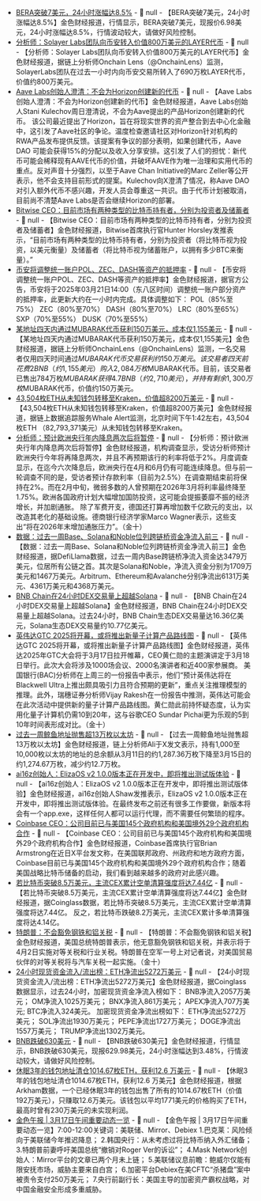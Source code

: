 - [BERA突破7美元，24小时涨幅达8.5%](https://www.coingecko.com/zh/%E6%95%B0%E5%AD%97%E8%B4%A7%E5%B8%81/berachain) - 📰 null - 【BERA突破7美元，24小时涨幅达8.5%】金色财经报道，行情显示，BERA突破7美元，现报价6.98美元，24小时涨幅达8.5%，行情波动较大，请做好风险控制。
- [分析师：Solayer Labs团队向币安转入价值800万美元的LAYER代币](https://x.com/OnchainLens/status/1901521076515115450) - 📰 null - 【分析师：Solayer Labs团队向币安转入价值800万美元的LAYER代币】金色财经报道，据链上分析师Onchain Lens（@OnchainLens）监测，SolayerLabs团队在过去一小时内向币安交易所转入了690万枚LAYER代币，价值约800万美元。
- [Aave Labs创始人澄清：不会为Horizo​​n创建新的代币](https://www.theblock.co/post/346528/aave-founder-horizon-token) - 📰 null - 【Aave Labs创始人澄清：不会为Horizo​​n创建新的代币】金色财经报道，Aave Labs创始人Stani Kulechov周日澄清说，不会为Aave提出的产品Horizo​​n创建新的代币。 
该公司最近提出了Horizo​​n，旨在将现实世界的资产整合到去中心化金融中，这引发了Aave社区的争论。温度检查邀请社区对Horizo​​n针对机构的RWA产品发布提供反馈。该提案有争议的部分表明，如果创建代币，Aave DAO 可能会获得15%的分配以及收入分享安排。这引发了人们的担忧：新代币可能会稀释现有AAVE代币的价值，并破坏AAVE作为唯一治理和实用代币的重点。反对声音十分强烈，以至于Aave Chan Initiative的Marc Zeller等公开表示，他不会支持目前形式的提案。Kulechov向X澄清了情况，称Aave DAO对引入额外代币不感兴趣，开发人员会尊重这一共识。由于代币计划被取消，目前尚不清楚Aave Labs是否会继续Horizo​​n的部署。
- [Bitwise CEO：目前市场有两种类型的比特币持有者，分别为投资者及储蓄者](https://x.com/HHorsley/status/1901493126826754061) - 📰 null - 【Bitwise CEO：目前市场有两种类型的比特币持有者，分别为投资者及储蓄者】金色财经报道，Bitwise首席执行官Hunter Horsley发推表示，“目前市场有两种类型的比特币持有者，分别为投资者（将比特币视为投资，以美元衡量）及储蓄者（将比特币视为储蓄账户，以拥有多少BTC来衡量）。”
- [币安将调整统一账户POL、ZEC、DASH等资产的抵押率](https://www.binance.com/zh-CN/support/announcement/detail/03ec6ecae00c4915849dd522ce19e1b1) - 📰 null - 【币安将调整统一账户POL、ZEC、DASH等资产的抵押率】金色财经报道，据官方公告，币安将于2025年03月21日14:00（东八区时间）调整统一账户部分资产的抵押率，此更新大约在一小时内完成。具体调整如下： 
POL（85%至75%） 
ZEC（80%至70%） 
DASH（80%至70%） 
LRC（80%至65%） 
SXP（70%至55%） 
DUSK（70%至55%）
- [某地址四天内通过MUBARAK代币获利150万美元，成本仅1,155美元](https://x.com/OnchainLens/status/1901514833767661842) - 📰 null - 【某地址四天内通过MUBARAK代币获利150万美元，成本仅1,155美元】金色财经报道，据链上分析师OnchainLens（@OnchainLens）监测，一名交易者仅用四天时间通过$MUBARAK代币交易获利约150万美元。 
该交易者四天前花费2BNB（约1,155美元）购入2,084万枚$MUBARAK代币。目前，该交易者已售出784万枚$MUBARAK获得4.7BNB（约2,710美元），并持有剩余1,300万枚$MUBARAK代币，价值约150万美元。
- [43,504枚ETH从未知钱包转移至Kraken，价值超8200万美元](https://x.com/whale_alert/status/1901509486348796352) - 📰 null - 【43,504枚ETH从未知钱包转移至Kraken，价值超8200万美元】金色财经报道，据链上数据追踪服务Whale Alert监测，北京时间下午1:42左右，43,504枚ETH （82,793,371美元）从未知钱包转移至Kraken。
- [分析师：预计欧洲央行年内降息两次后将暂停]() - 📰 null - 【分析师：预计欧洲央行年内降息两次后将暂停】金色财经报道，机构调查显示，受访分析师预计欧洲央行今年将再降息两次，并且不再预期该行的利率将低于2%。月度调查显示，在迄今六次降息后，欧洲央行在4月和6月仍有可能连续降息。但与前一轮调查不同的是，受访者预计存款利率（目前为2.5%）在调查期结束前将保持在2%。而在2月中旬，微弱多数的人曾预期在2026年3月将利率最终降至1.75%。欧洲各国政府计划大幅增加国防投资，这可能会提振萎靡不振的经济增长，并加剧通胀。 
除了军费开支，德国还打算再增加数千亿欧元的支出，以改造其老化的基础设施。德商银行经济学家Marco Wagner表示，这些支出“将在2026年末增加通胀压力”。（金十）
- [数据：过去一周Base、Solana和Noble位列跨链桥资金净流入前三](https://defillama.com/bridges) - 📰 null - 【数据：过去一周Base、Solana和Noble位列跨链桥资金净流入前三】金色财经报道，据DefiLlama数据，过去一周内Base跨链桥净流入资金达3479万美元，位居所有公链之首。其次是Solana和Noble，净流入资金分别为1709万美元和1467万美元。Arbitrum、Ethereum和Avalanche分别净流出6131万美元、4361万美元和4368万美元。
- [BNB Chain在24小时DEX交易量上超越Solana](https://x.com/Cointelegraph/status/1901506281216630835) - 📰 null - 【BNB Chain在24小时DEX交易量上超越Solana】金色财经报道，BNB Chain在24小时DEX交易量上超越Solana。过去24小时，BNB Chain生态DEX交易量达16.36亿美元，Solana生态DEX交易量约10.77亿美元。
- [英伟达GTC 2025将开幕，或将推出新量子计算产品路线图]() - 📰 null - 【英伟达GTC 2025将开幕，或将推出新量子计算产品路线图】金色财经报道，英伟达2025年GTC大会将于3月17日拉开帷幕，CEO黄仁勋的主题演讲定于3月18日举行。此次大会将涉及1000场会议、2000名演讲者和近400家参展商。 
美国银行(BAC)分析师在上周三的一份报告中表示，他们“预计英伟达将在Blackwell Ultra上推出颇具吸引力且符合预期的更新”，重点关注推理模型的推理。此外，瑞穗证券分析师Vijay Rakesh在一份报告中推测，英伟达可能会在此次活动中提供新的量子计算产品路线图。黄仁勋此前持怀疑态度，认为实用化量子计算机仍需10到20年，这与谷歌CEO Sundar Pichai更为乐观的5到10年时间表形成对比。（金十）
- [过去一周鲸鱼地址抛售超13万枚以太坊]() - 📰 null - 【过去一周鲸鱼地址抛售超13万枚以太坊】金色财经报道，链上分析师Ali于X发文表示，持有1,000至10,000枚以太坊的地址的总余额从3月11日的约1,287.36万枚下降至3月15日的约1,274.67万枚，减少约12.7万枚。
- [ai16z创始人：ElizaOS v2 1.0.0版本正在开发中，即将推出测试版体验](https://x.com/shawmakesmagic/status/1901498603534974993) - 📰 null - 【ai16z创始人：ElizaOS v2 1.0.0版本正在开发中，即将推出测试版体验】金色财经报道，ai16z创始人Shaw发推表示，ElizaOS v2 1.0.0版本正在开发中，即将推出测试版体验。在最终发布之前还有很多工作要做，新版本将会有一个app.exe，这样任何人都可以运行代理，而不需要任何繁琐的程序。
- [Coinbase CEO：公司目前已与美国145个政府机构和美国境外29个政府机构合作](https://x.com/brian_armstrong/status/1899950474788471200) - 📰 null - 【Coinbase CEO：公司目前已与美国145个政府机构和美国境外29个政府机构合作】金色财经报道，Coinbase首席执行官Brian Armstrong在近日X平台发文称，在美国联邦政府、州政府和地方政府方面，Coinbase目前已与美国145个政府机构和美国境外29个政府机构合作；随着美国战略比特币储备的启动，我们看到越来越多的政府对此感兴趣。
- [若比特币突破8.5万美元，主流CEX累计空单清算强度将达7.44亿](https://www.coinglass.com/zh/pro/futures/LiquidationMap) - 📰 null - 【若比特币突破8.5万美元，主流CEX累计空单清算强度将达7.44亿】金色财经报道，据Coinglass数据，若比特币突破8.5万美元，主流CEX累计空单清算强度将达7.44亿。 
反之，若比特币跌破8.2万美元，主流CEX累计多单清算强度将达4.14亿。
- [特朗普：不会豁免钢铁和铝关税]() - 📰 null - 【特朗普：不会豁免钢铁和铝关税】金色财经报道，美国总统特朗普表示，他无意豁免钢铁和铝关税，并表示将于4月2日实施对等关税和行业关税。特朗普在空军一号上对记者说，对美国贸易伙伴的对等关税将与汽车关税一起实施。（金十）
- [24小时现货资金流入/流出榜：ETH净流出5272万美元]() - 📰 null - 【24小时现货资金流入/流出榜：ETH净流出5272万美元】金色财经报道，据Coinglass数据显示，过去24小时，加密现货资金净流入榜如下： 
BNB净流入2057万美元； 
OM净流入1025万美元； 
BNX净流入861万美元； 
APEX净流入707万美元; 
BTC净流入324美元。 
加密现货资金净流出榜如下： 
ETH净流出5272万美元； 
SOL净流出1930万美元； 
PEPE净流出1727万美元； 
DOGE净流出1557万美元； 
TRUMP净流出1302万美元。
- [BNB跌破630美元]() - 📰 null - 【BNB跌破630美元】金色财经报道，行情显示，BNB跌破630美元，现报629.98美元，24小时涨幅达到3.48%，行情波动较大，请做好风险控制。
- [休眠3年的钱包地址清仓1014.67枚ETH，获利12.6 万美元](https://x.com/Cointelegraph/status/1901483633958928816) - 📰 null - 【休眠3年的钱包地址清仓1014.67枚ETH，获利12.6 万美元】金色财经报道，根据Arkham数据，一个已经休眠3年的钱包出售了所有的1014.67枚ETH（价值192万美元），只赚取12.6万美元。该钱包以平均1771美元的价格购买了ETH，最高时曾有230万美元的未实现利润。
- [金色午报 | 3月17日午间重要动态一览]() - 📰 null - 【金色午报 | 3月17日午间重要动态一览】7:00-12:00关键词：美联储、Mirror、Debiex 
1.巴克莱：风险倾向于美联储今年推迟降息； 
2.韩国央行：从未考虑过将比特币纳入外汇储备； 
3.特朗普前妻呼吁美国总统“撤销对Roger Ver的诉讼”； 
4.Mask Network创始人：Mirror平台的文章已两个月未上链； 
5.美联储议息前瞻：鲍威尔仅能有限安抚市场，威胁主要来自白宫； 
6.加密平台Debiex在美CFTC“杀猪盘”案中被责令支付250万美元； 
7.央行前副行长：美国主导的加密资产霸权战略，对中国金融安全形成多重威胁。
